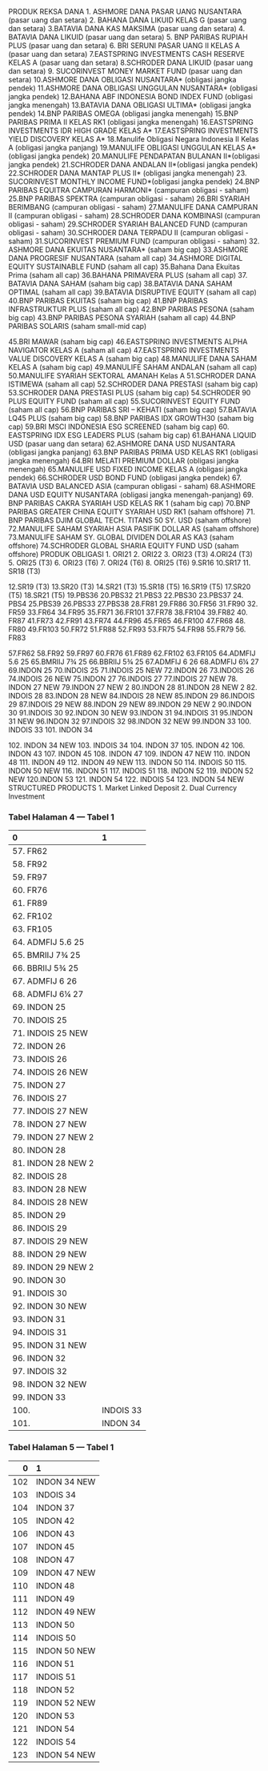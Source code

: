 PRODUK REKSA DANA 1.​ ASHMORE DANA PASAR UANG NUSANTARA (pasar uang dan setara) 2.​ BAHANA DANA LIKUID KELAS G (pasar uang dan setara) 3.​ BATAVIA DANA KAS MAKSIMA (pasar uang dan setara) 4.​ BATAVIA DANA LIKUID (pasar uang dan setara) 5.​ BNP PARIBAS RUPIAH PLUS (pasar uang dan setara) 6.​ BRI SERUNI PASAR UANG II KELAS A (pasar uang dan setara) 7.​ EASTSPRING INVESTMENTS CASH RESERVE KELAS A (pasar uang dan setara) 8.​ SCHRODER DANA LIKUID (pasar uang dan setara) 9.​ SUCORINVEST MONEY MARKET FUND (pasar uang dan setara) 10.​ASHMORE DANA OBLIGASI NUSANTARA* (obligasi jangka pendek) 11.​ASHMORE DANA OBLIGASI UNGGULAN NUSANTARA* (obligasi jangka pendek) 12.​BAHANA ABF INDONESIA BOND INDEX FUND (obligasi jangka menengah) 13.​BATAVIA DANA OBLIGASI ULTIMA* (obligasi jangka pendek) 14.​BNP PARIBAS OMEGA (obligasi jangka menengah) 15.​BNP PARIBAS PRIMA II KELAS RK1 (obligasi jangka menengah) 16.​EASTSPRING INVESTMENTS IDR HIGH GRADE KELAS A* 17.​EASTSPRING INVESTMENTS YIELD DISCOVERY KELAS A* 18.​Manulife Obligasi Negara Indonesia II Kelas A (obligasi jangka panjang) 19.​MANULIFE OBLIGASI UNGGULAN KELAS A* (obligasi jangka pendek) 20.​MANULIFE PENDAPATAN BULANAN II*(obligasi jangka pendek) 21.​SCHRODER DANA ANDALAN II*(obligasi jangka pendek) 22.​SCHRODER DANA MANTAP PLUS II* (obligasi jangka menengah) 23.​SUCORINVEST MONTHLY INCOME FUND*(obligasi jangka pendek) 24.​BNP PARIBAS EQUITRA CAMPURAN HARMONI* (campuran obligasi - saham) 25.​BNP PARIBAS SPEKTRA (campuran obligasi - saham) 26.​BRI SYARIAH BERIMBANG (campuran obligasi - saham) 27.​MANULIFE DANA CAMPURAN II (campuran obligasi - saham) 28.​SCHRODER DANA KOMBINASI (campuran obligasi - saham) 29.​SCHRODER SYARIAH BALANCED FUND (campuran obligasi - saham) 30.​SCHRODER DANA TERPADU II (campuran obligasi - saham) 31.​SUCORINVEST PREMIUM FUND (campuran obligasi - saham) 32.​ASHMORE DANA EKUITAS NUSANTARA* (saham big cap) 33.​ASHMORE DANA PROGRESIF NUSANTARA (saham all cap) 34.​ASHMORE DIGITAL EQUITY SUSTAINABLE FUND (saham all cap) 35.​Bahana Dana Ekuitas Prima (saham all cap) 36.​BAHANA PRIMAVERA PLUS (saham all cap) 37.​BATAVIA DANA SAHAM (saham big cap) 38.​BATAVIA DANA SAHAM OPTIMAL (saham all cap) 39.​BATAVIA DISRUPTIVE EQUITY (saham all cap) 40.​BNP PARIBAS EKUITAS (saham big cap) 41.​BNP PARIBAS INFRASTRUKTUR PLUS (saham all cap) 42.​BNP PARIBAS PESONA (saham big cap) 43.​BNP PARIBAS PESONA SYARIAH (saham all cap) 44.​BNP PARIBAS SOLARIS (saham small-mid cap)

45.​BRI MAWAR (saham big cap) 46.​EASTSPRING INVESTMENTS ALPHA NAVIGATOR KELAS A (saham all cap) 47.​EASTSPRING INVESTMENTS VALUE DISCOVERY KELAS A (saham big cap) 48.​MANULIFE DANA SAHAM KELAS A (saham big cap) 49.​MANULIFE SAHAM ANDALAN (saham all cap) 50.​MANULIFE SYARIAH SEKTORAL AMANAH Kelas A 51.​SCHRODER DANA ISTIMEWA (saham all cap) 52.​SCHRODER DANA PRESTASI (saham big cap) 53.​SCHRODER DANA PRESTASI PLUS (saham big cap) 54.​SCHRODER 90 PLUS EQUITY FUND (saham all cap) 55.​SUCORINVEST EQUITY FUND (saham all cap) 56.​BNP PARIBAS SRI – KEHATI (saham big cap) 57.​BATAVIA LQ45 PLUS (saham big cap) 58.​BNP PARIBAS IDX GROWTH30 (saham big cap) 59.​BRI MSCI INDONESIA ESG SCREENED (saham big cap) 60.​EASTSPRING IDX ESG LEADERS PLUS (saham big cap) 61.​BAHANA LIQUID USD (pasar uang dan setara) 62.​ASHMORE DANA USD NUSANTARA (obligasi jangka panjang) 63.​BNP PARIBAS PRIMA USD KELAS RK1 (obligasi jangka menengah) 64.​BRI MELATI PREMIUM DOLLAR (obligasi jangka menengah) 65.​MANULIFE USD FIXED INCOME KELAS A (obligasi jangka pendek) 66.​SCHRODER USD BOND FUND (obligasi jangka pendek) 67.​BATAVIA USD BALANCED ASIA (campuran obligasi - saham) 68.​ASHMORE DANA USD EQUITY NUSANTARA (obligasi jangka menengah-panjang) 69.​BNP PARIBAS CAKRA SYARIAH USD KELAS RK 1 (saham big cap) 70.​BNP PARIBAS GREATER CHINA EQUITY SYARIAH USD RK1 (saham offshore) 71.​BNP PARIBAS DJIM GLOBAL TECH. TITANS 50 SY. USD (saham offshore) 72.​MANULIFE SAHAM SYARIAH ASIA PASIFIK DOLLAR AS (saham offshore) 73.​MANULIFE SAHAM SY. GLOBAL DIVIDEN DOLAR AS KA3 (saham offshore) 74.​SCHRODER GLOBAL SHARIA EQUITY FUND USD (saham offshore) PRODUK OBLIGASI 1.​ ORI21 2.​ ORI22 3.​ ORI23 (T3) 4.​ ORI24 (T3) 5.​ ORI25 (T3) 6.​ ORI23 (T6) 7.​ ORI24 (T6) 8.​ ORI25 (T6) 9.​ SR16 10.​SR17 11.​SR18 (T3)

12.​SR19 (T3) 13.​SR20 (T3) 14.​SR21 (T3) 15.​SR18 (T5) 16.​SR19 (T5) 17.​SR20 (T5) 18.​SR21 (T5) 19.​PBS36 20.​PBS32 21.​PBS3 22.​PBS30 23.​PBS37 24.​PBS4 25.​PBS39 26.​PBS33 27.​PBS38 28.​FR81 29.​FR86 30.​FR56 31.​FR90 32.​FR59 33.​FR64 34.​FR95 35.​FR71 36.​FR101 37.​FR78 38.​FR104 39.​FR82 40.​FR87 41.​FR73 42.​FR91 43.​FR74 44.​FR96 45.​FR65 46.​FR100 47.​FR68 48.​FR80 49.​FR103 50.​FR72 51.​FR88 52.​FR93 53.​FR75 54.​FR98 55.​FR79 56.​FR83

57.​FR62 58.​FR92 59.​FR97 60.​FR76 61.​FR89 62.​FR102 63.​FR105 64.​ADMFIJ 5.6 25 65.​BMRIIJ 7¾ 25 66.​BBRIIJ 5¾ 25 67.​ADMFIJ 6 26 68.​ADMFIJ 6¼ 27 69.​INDON 25 70.​INDOIS 25 71.​INDOIS 25 NEW 72.​INDON 26 73.​INDOIS 26 74.​INDOIS 26 NEW 75.​INDON 27 76.​INDOIS 27 77.​INDOIS 27 NEW 78.​INDON 27 NEW 79.​INDON 27 NEW 2 80.​INDON 28 81.​INDON 28 NEW 2 82.​INDOIS 28 83.​INDON 28 NEW 84.​INDOIS 28 NEW 85.​INDON 29 86.​INDOIS 29 87.​INDOIS 29 NEW 88.​INDON 29 NEW 89.​INDON 29 NEW 2 90.​INDON 30 91.​INDOIS 30 92.​INDON 30 NEW 93.​INDON 31 94.​INDOIS 31 95.​INDON 31 NEW 96.​INDON 32 97.​INDOIS 32 98.​INDON 32 NEW 99.​INDON 33 100.​ INDOIS 33 101.​ INDON 34

102.​ INDON 34 NEW 103.​ INDOIS 34 104.​ INDON 37 105.​ INDON 42 106.​ INDON 43 107.​ INDON 45 108.​ INDON 47 109.​ INDON 47 NEW 110.​ INDON 48 111.​ INDON 49 112.​ INDON 49 NEW 113.​ INDON 50 114.​ INDOIS 50 115.​ INDON 50 NEW 116.​ INDON 51 117.​ INDOIS 51 118.​ INDON 52 119.​ INDON 52 NEW 120.​ INDON 53 121.​ INDON 54 122.​ INDOIS 54 123.​ INDON 54 NEW STRUCTURED PRODUCTS 1.​ Market Linked Deposit 2.​ Dual Currency Investment

### Tabel Halaman 4 — Tabel 1

| 0                  | 1         |
|:-------------------|:----------|
| 57. FR62           |           |
| 58. FR92           |           |
| 59. FR97           |           |
| 60. FR76           |           |
| 61. FR89           |           |
| 62. FR102          |           |
| 63. FR105          |           |
| 64. ADMFIJ 5.6  25 |           |
| 65. BMRIIJ 7¾  25  |           |
| 66. BBRIIJ 5¾  25  |           |
| 67. ADMFIJ 6 26    |           |
| 68. ADMFIJ 6¼  27  |           |
| 69. INDON 25       |           |
| 70. INDOIS 25      |           |
| 71. INDOIS 25 NEW  |           |
| 72. INDON 26       |           |
| 73. INDOIS 26      |           |
| 74. INDOIS 26 NEW  |           |
| 75. INDON 27       |           |
| 76. INDOIS 27      |           |
| 77. INDOIS 27 NEW  |           |
| 78. INDON 27 NEW   |           |
| 79. INDON 27 NEW 2 |           |
| 80. INDON 28       |           |
| 81. INDON 28 NEW 2 |           |
| 82. INDOIS 28      |           |
| 83. INDON 28 NEW   |           |
| 84. INDOIS 28 NEW  |           |
| 85. INDON 29       |           |
| 86. INDOIS 29      |           |
| 87. INDOIS 29 NEW  |           |
| 88. INDON 29 NEW   |           |
| 89. INDON 29 NEW 2 |           |
| 90. INDON 30       |           |
| 91. INDOIS 30      |           |
| 92. INDON 30 NEW   |           |
| 93. INDON 31       |           |
| 94. INDOIS 31      |           |
| 95. INDON 31 NEW   |           |
| 96. INDON 32       |           |
| 97. INDOIS 32      |           |
| 98. INDON 32 NEW   |           |
| 99. INDON 33       |           |
| 100.               | INDOIS 33 |
| 101.               | INDON 34  |

### Tabel Halaman 5 — Tabel 1

|   0 | 1            |
|----:|:-------------|
| 102 | INDON 34 NEW |
| 103 | INDOIS 34    |
| 104 | INDON 37     |
| 105 | INDON 42     |
| 106 | INDON 43     |
| 107 | INDON 45     |
| 108 | INDON 47     |
| 109 | INDON 47 NEW |
| 110 | INDON 48     |
| 111 | INDON 49     |
| 112 | INDON 49 NEW |
| 113 | INDON 50     |
| 114 | INDOIS 50    |
| 115 | INDON 50 NEW |
| 116 | INDON 51     |
| 117 | INDOIS 51    |
| 118 | INDON 52     |
| 119 | INDON 52 NEW |
| 120 | INDON 53     |
| 121 | INDON 54     |
| 122 | INDOIS 54    |
| 123 | INDON 54 NEW |
